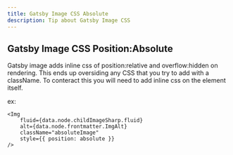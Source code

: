 ```yaml
---
title: Gatsby Image CSS Absolute
description: Tip about Gatsby Image CSS
---
```

## Gatsby Image CSS Position:Absolute 

Gatsby image adds inline css of position:relative and overflow:hidden on rendering. This ends up oversiding any CSS that you try to add with a className. 
To conteract this you will need to add inline css on the element itself.

ex:

```
<Img
    fluid={data.node.childImageSharp.fluid}
    alt={data.node.frontmatter.ImgAlt}
    className="absoluteImage"
    style={{ position: absolute }}
/>


```